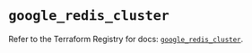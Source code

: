 # `google_redis_cluster`

Refer to the Terraform Registry for docs: [`google_redis_cluster`](https://registry.terraform.io/providers/hashicorp/google-beta/5.36.0/docs/resources/google_redis_cluster).
